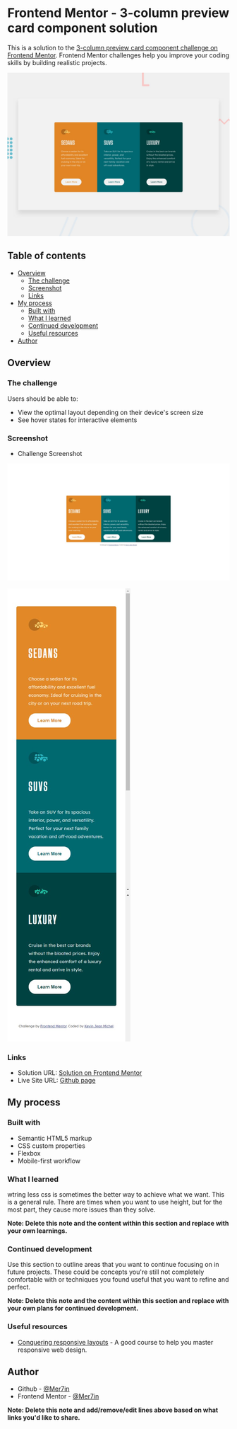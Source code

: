 # Frontend Mentor - 3-column preview card component solution

This is a solution to the [3-column preview card component challenge on Frontend Mentor](https://www.frontendmentor.io/challenges/3column-preview-card-component-pH92eAR2-). Frontend Mentor challenges help you improve your coding skills by building realistic projects.

![Design preview for the 3-column preview card component coding challenge](./design/desktop-preview.jpg)

## Table of contents

- [Overview](#overview)
  - [The challenge](#the-challenge)
  - [Screenshot](#screenshot)
  - [Links](#links)
- [My process](#my-process)
  - [Built with](#built-with)
  - [What I learned](#what-i-learned)
  - [Continued development](#continued-development)
  - [Useful resources](#useful-resources)
- [Author](#author)

## Overview

### The challenge

Users should be able to:

- View the optimal layout depending on their device's screen size
- See hover states for interactive elements

### Screenshot

- Challenge Screenshot

![Desktop version screenshot](./images/screenshot.png)

![Mobile version screenshot](./images/screenshot-mobile.png)

### Links

- Solution URL: [Solution on Frontend Mentor](https://www.frontendmentor.io/solutions/3-column-preview-card-component-bcP6vODg5)
- Live Site URL: [Github page](https://mer7in.github.io/3-column-preview-card-component/)

## My process

### Built with

- Semantic HTML5 markup
- CSS custom properties
- Flexbox
- Mobile-first workflow

### What I learned

wtring less css is sometimes the better way to achieve what we want. This is a general rule. There are times when you want to use height, but for the most part, they cause more issues than they solve.

**Note: Delete this note and the content within this section and replace with your own learnings.**

### Continued development

Use this section to outline areas that you want to continue focusing on in future projects. These could be concepts you're still not completely comfortable with or techniques you found useful that you want to refine and perfect.

**Note: Delete this note and the content within this section and replace with your own plans for continued development.**

### Useful resources

- [Conquering responsive layouts](https://courses.kevinpowell.co/courses/conquering-responsive-layouts) - A good course to help you master responsive web design.

## Author

- Github - [@Mer7in](https://github.com/Mer7in)
- Frontend Mentor - [@Mer7in](https://www.frontendmentor.io/profile/Mer7in)

**Note: Delete this note and add/remove/edit lines above based on what links you'd like to share.**
